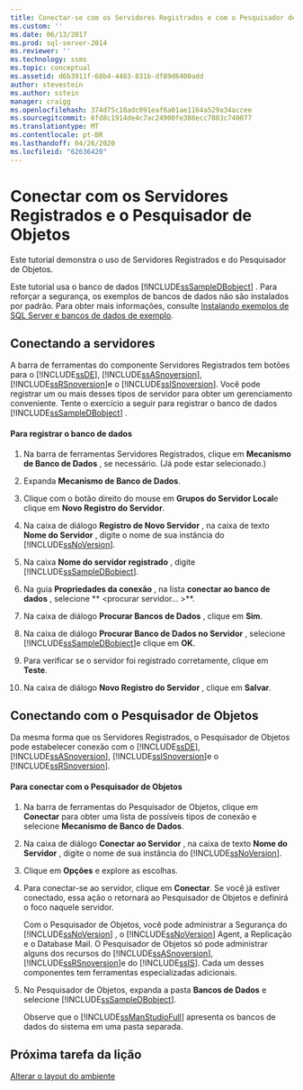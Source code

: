 ```yaml
---
title: Conectar-se com os Servidores Registrados e com o Pesquisador de Objetos | Microsoft Docs
ms.custom: ''
ms.date: 06/13/2017
ms.prod: sql-server-2014
ms.reviewer: ''
ms.technology: ssms
ms.topic: conceptual
ms.assetid: d6b3911f-68b4-4483-831b-df89d6400add
author: stevestein
ms.author: sstein
manager: craigg
ms.openlocfilehash: 374d75c18adc091eaf6a01ae1164a529a34accee
ms.sourcegitcommit: 6fd8c1914de4c7ac24900fe388ecc7883c740077
ms.translationtype: MT
ms.contentlocale: pt-BR
ms.lasthandoff: 04/26/2020
ms.locfileid: "62636420"
---
```

# <a name="connect-with-registered-servers-and-object-explorer"></a>Conectar com os Servidores Registrados e o Pesquisador de Objetos
  Este tutorial demonstra o uso de Servidores Registrados e do Pesquisador de Objetos.  
  
 Este tutorial usa o banco de dados [!INCLUDE[ssSampleDBobject](../../includes/sssampledbobject-md.md)] . Para reforçar a segurança, os exemplos de bancos de dados não são instalados por padrão. Para obter mais informações, consulte [Instalando exemplos de SQL Server e bancos de dados de exemplo](http://sqlserversamples.codeplex.com).  
  
## <a name="connecting-to-servers"></a>Conectando a servidores  
 A barra de ferramentas do componente Servidores Registrados tem botões para o [!INCLUDE[ssDE](../../includes/ssde-md.md)], [!INCLUDE[ssASnoversion](../../includes/ssasnoversion-md.md)], [!INCLUDE[ssRSnoversion](../../includes/ssrsnoversion-md.md)]e o [!INCLUDE[ssISnoversion](../../includes/ssisnoversion-md.md)]. Você pode registrar um ou mais desses tipos de servidor para obter um gerenciamento conveniente. Tente o exercício a seguir para registrar o banco de dados [!INCLUDE[ssSampleDBobject](../../includes/sssampledbobject-md.md)] .  
  
#### <a name="to-register-the-database"></a>Para registrar o banco de dados  
  
1.  Na barra de ferramentas Servidores Registrados, clique em **Mecanismo de Banco de Dados** , se necessário. (Já pode estar selecionado.)  
  
2.  Expanda **Mecanismo de Banco de Dados**.  
  
3.  Clique com o botão direito do mouse em **Grupos do Servidor Local**e clique em **Novo Registro do Servidor**.  
  
4.  Na caixa de diálogo **Registro de Novo Servidor** , na caixa de texto **Nome do Servidor** , digite o nome de sua instância do [!INCLUDE[ssNoVersion](../../includes/ssnoversion-md.md)].  
  
5.  Na caixa **Nome do servidor registrado** , digite [!INCLUDE[ssSampleDBobject](../../includes/sssampledbobject-md.md)].  
  
6.  Na guia **Propriedades da conexão** , na lista **conectar ao banco de dados** , selecione ** \<procurar servidor... >**.  
  
7.  Na caixa de diálogo **Procurar Bancos de Dados** , clique em **Sim**.  
  
8.  Na caixa de diálogo **Procurar Banco de Dados no Servidor** , selecione [!INCLUDE[ssSampleDBobject](../../includes/sssampledbobject-md.md)]e clique em **OK**.  
  
9. Para verificar se o servidor foi registrado corretamente, clique em **Teste**.  
  
10. Na caixa de diálogo **Novo Registro do Servidor** , clique em **Salvar**.  
  
## <a name="connecting-with-object-explorer"></a>Conectando com o Pesquisador de Objetos  
 Da mesma forma que os Servidores Registrados, o Pesquisador de Objetos pode estabelecer conexão com o [!INCLUDE[ssDE](../../includes/ssde-md.md)], [!INCLUDE[ssASnoversion](../../includes/ssasnoversion-md.md)], [!INCLUDE[ssISnoversion](../../includes/ssisnoversion-md.md)]e o [!INCLUDE[ssRSnoversion](../../includes/ssrsnoversion-md.md)].  
  
#### <a name="to-connect-with-object-explorer"></a>Para conectar com o Pesquisador de Objetos  
  
1.  Na barra de ferramentas do Pesquisador de Objetos, clique em **Conectar** para obter uma lista de possíveis tipos de conexão e selecione **Mecanismo de Banco de Dados**.  
  
2.  Na caixa de diálogo **Conectar ao Servidor** , na caixa de texto **Nome do Servidor** , digite o nome de sua instância do [!INCLUDE[ssNoVersion](../../includes/ssnoversion-md.md)].  
  
3.  Clique em **Opções** e explore as escolhas.  
  
4.  Para conectar-se ao servidor, clique em **Conectar**. Se você já estiver conectado, essa ação o retornará ao Pesquisador de Objetos e definirá o foco naquele servidor.  
  
     Com o Pesquisador de Objetos, você pode administrar a Segurança do [!INCLUDE[ssNoVersion](../../includes/ssnoversion-md.md)] , o [!INCLUDE[ssNoVersion](../../includes/ssnoversion-md.md)] Agent, a Replicação e o Database Mail. O Pesquisador de Objetos só pode administrar alguns dos recursos do [!INCLUDE[ssASnoversion](../../includes/ssasnoversion-md.md)], [!INCLUDE[ssRSnoversion](../../includes/ssrsnoversion-md.md)]e do [!INCLUDE[ssIS](../../includes/ssis-md.md)]. Cada um desses componentes tem ferramentas especializadas adicionais.  
  
5.  No Pesquisador de Objetos, expanda a pasta **Bancos de Dados** e selecione [!INCLUDE[ssSampleDBobject](../../includes/sssampledbobject-md.md)].  
  
     Observe que o [!INCLUDE[ssManStudioFull](../../includes/ssmanstudiofull-md.md)] apresenta os bancos de dados do sistema em uma pasta separada.  
  
## <a name="next-task-in-lesson"></a>Próxima tarefa da lição  
 [Alterar o layout do ambiente](lesson-1-3-change-the-environment-layout.md)  
  
  
